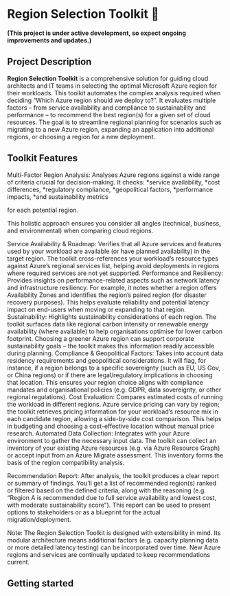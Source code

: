 # Region Selection Toolkit :wave:
**(This project is under active development, so expect ongoing improvements and updates.)**

## Project Description

**Region Selection Toolkit** is a comprehensive solution for guiding cloud architects and IT teams in selecting the optimal Microsoft Azure region for their workloads. This toolkit automates the complex analysis required when deciding “Which Azure region should we deploy to?”. It evaluates multiple factors – from service availability and compliance to sustainability and performance – to recommend the best region(s) for a given set of cloud resources. The goal is to streamline regional planning for scenarios such as migrating to a new Azure region, expanding an application into additional regions, or choosing a region for a new deployment.

## Toolkit Features

Multi-Factor Region Analysis: Analyses Azure regions against a wide range of criteria crucial for decision-making. 
It checks:
*service availability, 
*cost differences, 
*regulatory compliance, 
*geopolitical factors, 
*performance impacts, 
*and sustainability metrics 

for each potential region. 

This holistic approach ensures you consider all angles (technical, business, and environmental) when comparing cloud regions.

Service Availability & Roadmap: Verifies that all Azure services and features used by your workload are available (or have planned availability) in the target region. The toolkit cross-references your workload’s resource types against Azure’s regional services list, helping avoid deployments in regions where required services are not yet supported.
Performance and Resiliency: Provides insights on performance-related aspects such as network latency and infrastructure resiliency. For example, it notes whether a region offers Availability Zones and identifies the region’s paired region (for disaster recovery purposes). This helps evaluate reliability and potential latency impact on end-users when moving or expanding to that region.
Sustainability: Highlights sustainability considerations of each region. The toolkit surfaces data like regional carbon intensity or renewable energy availability (where available) to help organisations optimise for lower carbon footprint. Choosing a greener Azure region can support corporate sustainability goals – the toolkit makes this information readily accessible during planning.
Compliance & Geopolitical Factors: Takes into account data residency requirements and geopolitical considerations. It will flag, for instance, if a region belongs to a specific sovereignty (such as EU, US Gov, or China regions) or if there are legal/regulatory implications in choosing that location. This ensures your region choice aligns with compliance mandates and organisational policies (e.g. GDPR, data sovereignty, or other regional regulations).
Cost Evaluation: Compares estimated costs of running the workload in different regions. Azure service pricing can vary by region; the toolkit retrieves pricing information for your workload’s resource mix in each candidate region, allowing a side-by-side cost comparison. This helps in budgeting and choosing a cost-effective location without manual price research.
Automated Data Collection: Integrates with your Azure environment to gather the necessary input data. The toolkit can collect an inventory of your existing Azure resources (e.g. via Azure Resource Graph) or accept input from an Azure Migrate assessment. This inventory forms the basis of the region compatibility analysis.


Recommendation Report: After analysis, the toolkit produces a clear report or summary of findings. You’ll get a list of recommended region(s) ranked or filtered based on the defined criteria, along with the reasoning (e.g. “Region A is recommended due to full service availability and lowest cost, with moderate sustainability score”). This report can be used to present options to stakeholders or as a blueprint for the actual migration/deployment.

Note: The Region Selection Toolkit is designed with extensibility in mind. Its modular architecture means additional factors (e.g. capacity planning data or more detailed latency testing) can be incorporated over time. New Azure regions and services are continually updated to keep recommendations current.

## Getting started